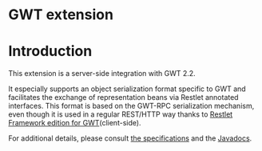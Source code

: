 GWT extension
=============

Introduction
============

This extension is a server-side integration with GWT 2.2.

It especially supports an object serialization format specific to GWT
and facilitates the exchange of representation beans via Restlet
annotated interfaces. This format is based on the GWT-RPC serialization
mechanism, even though it is used in a regular REST/HTTP way thanks to
[Restlet Framework edition for
GWT](http://web.archive.org/web/20111014100457/http://wiki.restlet.org/docs_2.1/13-restlet/275-restlet/144-restlet.html "Restlet edition for Google Web Toolkit")(client-side).

For additional details, please consult [the
specifications](http://web.archive.org/web/20111014100457/http://wiki.restlet.org/developers/172-restlet/g4/282-restlet.html)
and the
[Javadocs](http://web.archive.org/web/20111014100457/http://www.restlet.org/documentation/2.1/jse/ext/org/restlet/ext/gwt/package-summary.html).

